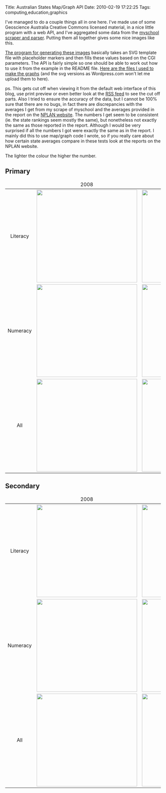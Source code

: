 Title: Australian States Map/Graph API
Date: 2010-02-19 17:22:25
Tags: computing,education,graphics

I've managed to do a couple things all in one here. I've made use of some Geoscience Australia Creative Commons licensed material, in a nice little program with a web API, and I've aggregated some data from the <a href="http://andrewharvey4.wordpress.com/2010/02/07/a-look-into-the-myschool-edu-au-data/">myschool scraper and parser</a>. Putting them all together gives some nice images like this.

<a href="http://github.com/andrewharvey/perlmisc/tree/master/australia_map/">The program for generating these images</a> basically takes an SVG template file with placeholder markers and then fills these values based on the CGI parameters. The API is fairly simple so one should be able to work out how to use it from the example in the README file. <a href="http://github.com/andrewharvey/myschool/tree/master/state_nplan_averages/datafiles/">Here are the files I used to make the graphs</a> (and the svg versions as Wordpress.com won't let me upload them to here).

ps. This gets cut off when viewing it from the default web interface of this blog, use print preview or even better look at the <a href="http://andrewharvey4.wordpress.com/feed/">RSS feed</a> to see the cut off parts. Also I tried to ensure the accuracy of the data, but I cannot be 100% sure that there are no bugs, in fact there are discrepancies with the averages I get from my scrape of myschool and the averages provided in the report on the <a href="http://www.naplan.edu.au/">NPLAN website</a>. The numbers I get seem to be consistent (ie. the state rankings seem mostly the same), but nonetheless not exactly the same as those reported in the report. Although I would be very surprised if all the numbers I got were exactly the same as in the report. I mainly did this to use map/graph code I wrote, so if you really care about how certain state averages compare in these tests look at the reports on the NPLAN website.

The lighter the colour the higher the number.
<h2>Primary</h2>
<table style="text-align:center;">
<thead>
<tr>
<td></td>
<td>2008</td>
<td>2009</td>
</tr>
</thead>
<tbody>
<tr>
<td>Literacy</td>
<td><a href="/blog/attachments/2010/02/2008_primary_literacy-csv-svg.png"><img class="aligncenter size-full wp-image-1039" title="2008_primary_literacy.csv.svg" src="/blog/attachments/2010/02/2008_primary_literacy-csv-svg.png" alt="" width="325" height="300" /></a></td>
<td><a href="/blog/attachments/2010/02/2009_primary_literacy-csv-svg.png"><img class="aligncenter size-full wp-image-1037" title="2009_primary_literacy.csv.svg" src="/blog/attachments/2010/02/2009_primary_literacy-csv-svg.png" alt="" width="325" height="300" /></a></td>
</tr>
<tr>
<td>Numeracy</td>
<td><a href="/blog/attachments/2010/02/2008_primary_numeracy-csv-svg.png"><img class="aligncenter size-full wp-image-1040" title="2008_primary_numeracy.csv.svg" src="/blog/attachments/2010/02/2008_primary_numeracy-csv-svg.png" alt="" width="325" height="300" /></a></td>
<td><a href="/blog/attachments/2010/02/2009_primary_numeracy-csv-svg.png"><img class="aligncenter size-full wp-image-1035" title="2009_primary_numeracy.csv.svg" src="/blog/attachments/2010/02/2009_primary_numeracy-csv-svg.png" alt="" width="325" height="300" /></a></td>
</tr>
<tr>
<td>All</td>
<td><a href="/blog/attachments/2010/02/2008_primary_all-csv-svg.png"><img class="aligncenter size-full wp-image-1041" title="2008_primary_all.csv.svg" src="/blog/attachments/2010/02/2008_primary_all-csv-svg.png" alt="" width="325" height="300" /></a></td>
<td><a href="/blog/attachments/2010/02/2009_primary_all-csv-svg.png"><img class="aligncenter size-full wp-image-1033" title="2009_primary_all.csv.svg" src="/blog/attachments/2010/02/2009_primary_all-csv-svg.png" alt="" width="325" height="300" /></a></td>
</tr>
</tbody>
</table>
<h2>Secondary</h2>
<table style="text-align:center;">
<thead>
<tr>
<td></td>
<td>2008</td>
<td>2009</td>
</tr>
</thead>
<tbody>
<tr>
<td>Literacy</td>
<td><a href="/blog/attachments/2010/02/2008_secondary_literacy-csv-svg.png"><img class="aligncenter size-full wp-image-1042" title="2008_secondary_literacy.csv.svg" src="/blog/attachments/2010/02/2008_secondary_literacy-csv-svg.png" alt="" width="325" height="300" /></a></td>
<td><a href="/blog/attachments/2010/02/2009_secondary_literacy-csv-svg.png"><img class="aligncenter size-full wp-image-1038" title="2009_secondary_literacy.csv.svg" src="/blog/attachments/2010/02/2009_secondary_literacy-csv-svg.png" alt="" width="325" height="300" /></a></td>
</tr>
<tr>
<td>Numeracy</td>
<td><a href="/blog/attachments/2010/02/2008_secondary_numeracy-csv-svg.png"><img class="aligncenter size-full wp-image-1043" title="2008_secondary_numeracy.csv.svg" src="/blog/attachments/2010/02/2008_secondary_numeracy-csv-svg.png" alt="" width="325" height="300" /></a></td>
<td><a href="/blog/attachments/2010/02/2009_secondary_numeracy-csv-svg.png"><img class="aligncenter size-full wp-image-1036" title="2009_secondary_numeracy.csv.svg" src="/blog/attachments/2010/02/2009_secondary_numeracy-csv-svg.png" alt="" width="325" height="300" /></a></td>
</tr>
<tr>
<td>All</td>
<td><a href="/blog/attachments/2010/02/2008_secondary_all-csv-svg.png"><img class="aligncenter size-full wp-image-1044" title="2008_secondary_all.csv.svg" src="/blog/attachments/2010/02/2008_secondary_all-csv-svg.png" alt="" width="325" height="300" /></a></td>
<td><a href="/blog/attachments/2010/02/2009_secondary_all-csv-svg.png"><img class="aligncenter size-full wp-image-1034" title="2009_secondary_all.csv.svg" src="/blog/attachments/2010/02/2009_secondary_all-csv-svg.png" alt="" width="325" height="300" /></a></td>
</tr>
</tbody>
</table>